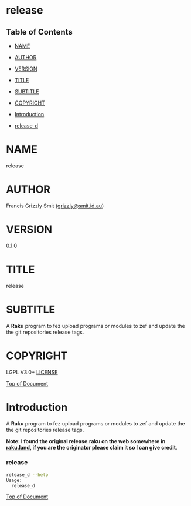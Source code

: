 release
=======

Table of Contents
-----------------

  * [NAME](#name)

  * [AUTHOR](#author)

  * [VERSION](#version)

  * [TITLE](#title)

  * [SUBTITLE](#subtitle)

  * [COPYRIGHT](#copyright)

  * [Introduction](#introduction)

  * [release_d](#release)

NAME
====

release

AUTHOR
======

Francis Grizzly Smit (grizzly@smit.id.au)

VERSION
=======

0.1.0

TITLE
=====

release

SUBTITLE
========

A **Raku** program to fez upload programs or modules to zef and update the the git repositories release tags.

COPYRIGHT
=========

LGPL V3.0+ [LICENSE](https://github.com/grizzlysmit/App-Doc-N-Save/blob/main/LICENSE)

[Top of Document](#table-of-contents)

Introduction
============

A **Raku** program to fez upload programs or modules to zef and update the the git repositories release tags. 

**Note: I found the original release.raku on the web somewhere in [raku.land](https://raku.land/), if you are the originator please claim it so I can give credit**.

### release

```bash
release_d --help
Usage:
  release_d
```

[Top of Document](#table-of-contents)

